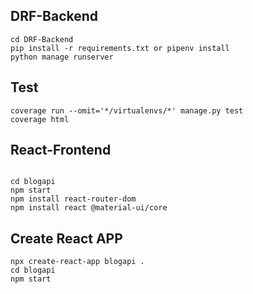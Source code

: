 

## DRF-Backend

```shell script
cd DRF-Backend
pip install -r requirements.txt or pipenv install
python manage runserver
```

## Test
```shell script
coverage run --omit='*/virtualenvs/*' manage.py test
coverage html
```

## React-Frontend

```shell script

cd blogapi
npm start
npm install react-router-dom
npm install react @material-ui/core

```

## Create React APP
```shell script
npx create-react-app blogapi .
cd blogapi
npm start
```
